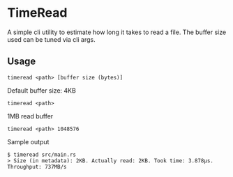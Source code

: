 # TimeRead

A simple cli utility to estimate how long it takes to read a file. The buffer size used can be tuned via cli args.

## Usage

```
timeread <path> [buffer size (bytes)]
```

Default buffer size: 4KB

```shell
timeread <path>
```

1MB read buffer

```shell
timeread <path> 1048576
```

Sample output

```shell
$ timeread src/main.rs
> Size (in metadata): 2KB. Actually read: 2KB. Took time: 3.878µs. Throughput: 737MB/s
```
